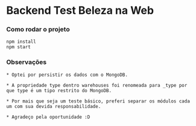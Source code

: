 # Backend Test Beleza na Web

### Como rodar o projeto
    npm install
    npm start

### Observações
    * Optei por persistir os dados com o MongoDB.
    
    * A propriedade type dentro warehouses foi renomeada para _type por que type é um tipo restrito do MongoDB.
    
    * Por mais que seja um teste básico, preferi separar os módulos cada um com sua devida responsabilidade.
    
    * Agradeço pela oportunidade :D